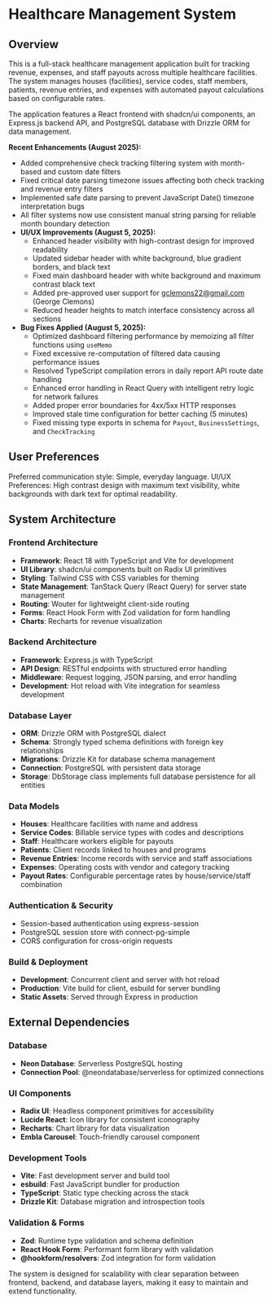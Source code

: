 # Healthcare Management System

## Overview

This is a full-stack healthcare management application built for tracking revenue, expenses, and staff payouts across multiple healthcare facilities. The system manages houses (facilities), service codes, staff members, patients, revenue entries, and expenses with automated payout calculations based on configurable rates.

The application features a React frontend with shadcn/ui components, an Express.js backend API, and PostgreSQL database with Drizzle ORM for data management.

**Recent Enhancements (August 2025):**
- Added comprehensive check tracking filtering system with month-based and custom date filters
- Fixed critical date parsing timezone issues affecting both check tracking and revenue entry filters  
- Implemented safe date parsing to prevent JavaScript Date() timezone interpretation bugs
- All filter systems now use consistent manual string parsing for reliable month boundary detection
- **UI/UX Improvements (August 5, 2025):**
  - Enhanced header visibility with high-contrast design for improved readability
  - Updated sidebar header with white background, blue gradient borders, and black text
  - Fixed main dashboard header with white background and maximum contrast black text
  - Added pre-approved user support for gclemons22@gmail.com (George Clemons)
  - Reduced header heights to match interface consistency across all sections
- **Bug Fixes Applied (August 5, 2025):**
  - Optimized dashboard filtering performance by memoizing all filter functions using `useMemo`
  - Fixed excessive re-computation of filtered data causing performance issues
  - Resolved TypeScript compilation errors in daily report API route date handling
  - Enhanced error handling in React Query with intelligent retry logic for network failures
  - Added proper error boundaries for 4xx/5xx HTTP responses
  - Improved stale time configuration for better caching (5 minutes)
  - Fixed missing type exports in schema for `Payout`, `BusinessSettings`, and `CheckTracking`

## User Preferences

Preferred communication style: Simple, everyday language.
UI/UX Preferences: High contrast design with maximum text visibility, white backgrounds with dark text for optimal readability.

## System Architecture

### Frontend Architecture
- **Framework**: React 18 with TypeScript and Vite for development
- **UI Library**: shadcn/ui components built on Radix UI primitives
- **Styling**: Tailwind CSS with CSS variables for theming
- **State Management**: TanStack Query (React Query) for server state management
- **Routing**: Wouter for lightweight client-side routing
- **Forms**: React Hook Form with Zod validation for form handling
- **Charts**: Recharts for revenue visualization

### Backend Architecture
- **Framework**: Express.js with TypeScript
- **API Design**: RESTful endpoints with structured error handling
- **Middleware**: Request logging, JSON parsing, and error handling
- **Development**: Hot reload with Vite integration for seamless development

### Database Layer
- **ORM**: Drizzle ORM with PostgreSQL dialect
- **Schema**: Strongly typed schema definitions with foreign key relationships
- **Migrations**: Drizzle Kit for database schema management
- **Connection**: PostgreSQL with persistent data storage
- **Storage**: DbStorage class implements full database persistence for all entities

### Data Models
- **Houses**: Healthcare facilities with name and address
- **Service Codes**: Billable service types with codes and descriptions  
- **Staff**: Healthcare workers eligible for payouts
- **Patients**: Client records linked to houses and programs
- **Revenue Entries**: Income records with service and staff associations
- **Expenses**: Operating costs with vendor and category tracking
- **Payout Rates**: Configurable percentage rates by house/service/staff combination

### Authentication & Security
- Session-based authentication using express-session
- PostgreSQL session store with connect-pg-simple
- CORS configuration for cross-origin requests

### Build & Deployment
- **Development**: Concurrent client and server with hot reload
- **Production**: Vite build for client, esbuild for server bundling
- **Static Assets**: Served through Express in production

## External Dependencies

### Database
- **Neon Database**: Serverless PostgreSQL hosting
- **Connection Pool**: @neondatabase/serverless for optimized connections

### UI Components
- **Radix UI**: Headless component primitives for accessibility
- **Lucide React**: Icon library for consistent iconography
- **Recharts**: Chart library for data visualization
- **Embla Carousel**: Touch-friendly carousel component

### Development Tools
- **Vite**: Fast development server and build tool
- **esbuild**: Fast JavaScript bundler for production
- **TypeScript**: Static type checking across the stack
- **Drizzle Kit**: Database migration and introspection tools

### Validation & Forms
- **Zod**: Runtime type validation and schema definition
- **React Hook Form**: Performant form library with validation
- **@hookform/resolvers**: Zod integration for form validation

The system is designed for scalability with clear separation between frontend, backend, and database layers, making it easy to maintain and extend functionality.